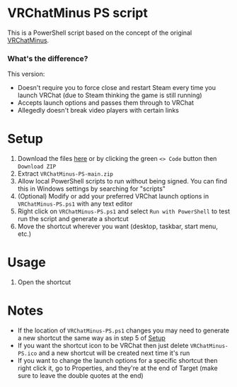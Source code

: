 # VRChatMinus PS script
This is a PowerShell script based on the concept of the original [VRChatMinus](https://github.com/Koyoinu/VRChat-Minus).
### What's the difference?
This version:
* Doesn't require you to force close and restart Steam every time you launch VRChat (due to Steam thinking the game is still running)
* Accepts launch options and passes them through to VRChat
* Allegedly doesn't break video players with certain links <!--why?-->

# Setup
1. Download the files [here](https://github.com/CyanTabby/VRChatMinus-PS/archive/refs/heads/main.zip) or by clicking the green `<> Code` button then `Download ZIP`
2. Extract `VRChatMinus-PS-main.zip`
3. Allow local PowerShell scripts to run without being signed. You can find this in Windows settings by searching for "scripts"
4. (Optional) Modify or add your preferred VRChat launch options in `VRChatMinus-PS.ps1` with any text editor
5. Right click on `VRChatMinus-PS.ps1` and select `Run with PowerShell` to test run the script and generate a shortcut
6. Move the shortcut wherever you want (desktop, taskbar, start menu, etc.)

# Usage
1. Open the shortcut

# Notes
* If the location of `VRChatMinus-PS.ps1` changes you may need to generate a new shortcut the same way as in step 5 of [Setup](https://github.com/CyanTabby/VRChatMinus-PS#setup)
* If you want the shortcut icon to be VRChat then just delete `VRChatMinus-PS.ico` and a new shortcut will be created next time it's run
* If you want to change the launch options for a specific shortcut then right click it, go to Properties, and they're at the end of Target (make sure to leave the double quotes at the end)
<!-- TODO:
compare launch speed and in-game performance to original and baseline
-->
